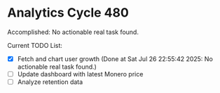 # Analytics Cycle 480

Accomplished: No actionable real task found.

Current TODO List:

- [x] Fetch and chart user growth  (Done at Sat Jul 26 22:55:42 2025: No actionable real task found.)
- [ ] Update dashboard with latest Monero price
- [ ] Analyze retention data